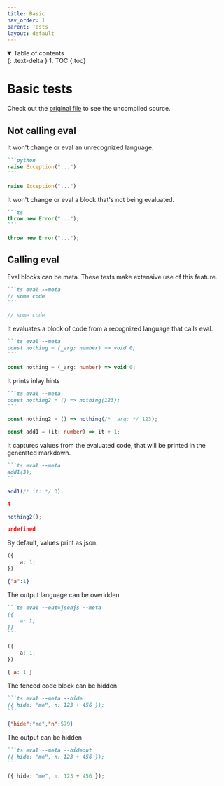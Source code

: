 ```yaml
---
title: Basic
nav_order: 1
parent: Tests
layout: default
---
```



<details open markdown="block">
  <summary>
    Table of contents
  </summary>
  {: .text-delta }
1. TOC
{:toc}
</details>


# Basic tests

Check out the [original file](https://github.com/lucasavila00/eval-md/tree/main/eval-mds/tests/basic.md) to see the uncompiled source.

## Not calling eval

It won't change or eval an unrecognized language.

````md
```python
raise Exception("...")
```
````

```python
raise Exception("...")
```

It won't change or eval a block that's not being evaluated.

````md
```ts
throw new Error("...");
```
````

```ts
throw new Error("...");
```

## Calling eval

Eval blocks can be meta. These tests make extensive use of this feature.

````md
```ts eval --meta
// some code
```
````

```ts
// some code
```

<!-- Eval blocks can be empty. -->


It evaluates a block of code from a recognized language that calls eval.

````md
```ts eval --meta
const nothing = (_arg: number) => void 0;
```
````

```ts
const nothing = (_arg: number) => void 0;
```

It prints inlay hints

````md
```ts eval --meta
const nothing2 = () => nothing(123);
```
````

```ts
const nothing2 = () => nothing(/* _arg: */ 123);
```

```ts
const add1 = (it: number) => it + 1;
```

It captures values from the evaluated code, that will be printed in the generated markdown.

````md
```ts eval --meta
add1(3);
```
````

```ts
add1(/* it: */ 3);
```

```json
4
```

```ts
nothing2();
```

```json
undefined
```

By default, values print as json.

```ts
({
    a: 1;
})
```

```json
{"a":1}
```

The output language can be overidden

````md
```ts eval --out=jsonjs --meta
({
    a: 1;
})
```
````

```ts
({
    a: 1;
})
```

```js
{ a: 1 }
```

The fenced code block can be hidden

````md
```ts eval --meta --hide
({ hide: "me", n: 123 + 456 });
```
````

```json
{"hide":"me","n":579}
```

The output can be hidden

````md
```ts eval --meta --hideout
({ hide: "me", n: 123 + 456 });
```
````

```ts
({ hide: "me", n: 123 + 456 });
```
